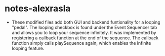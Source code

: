 # notes-alexrasla
- These modified files add both GUI and backend funtionality for a looping "pedal". The looping checkbox is found under the Event Sequencer tab and allows you to loop your sequence infinitely. It was implemented by registering a callback function at the end of the sequence. The callback function simply calls playSequence again, which enables the infinite looping feature.
